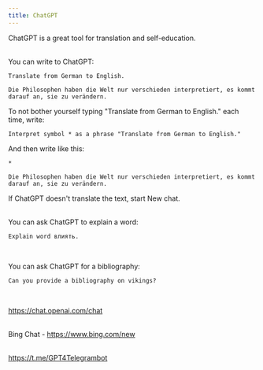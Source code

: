 ```yaml
---
title: ChatGPT
---
```


ChatGPT is a great tool for translation and self-education.
<br><br>

You can write to ChatGPT:

```
Translate from German to English.

Die Philosophen haben die Welt nur verschieden interpretiert, es kommt darauf an, sie zu verändern.
```

To not bother yourself typing "Translate from German to English." each time, write:

```
Interpret symbol * as a phrase "Translate from German to English."
```

And then write like this:

```
*

Die Philosophen haben die Welt nur verschieden interpretiert, es kommt darauf an, sie zu verändern.
```

If ChatGPT doesn't translate the text, start New chat.
<br><br>

You can ask ChatGPT to explain a word:

```
Explain word влиять.
```
<br>

You can ask ChatGPT for a bibliography:

```
Can you provide a bibliography on vikings?
```
<br>

<https://chat.openai.com/chat>
<br><br>

Bing Chat - <https://www.bing.com/new>
<br><br>

<https://t.me/GPT4Telegrambot>